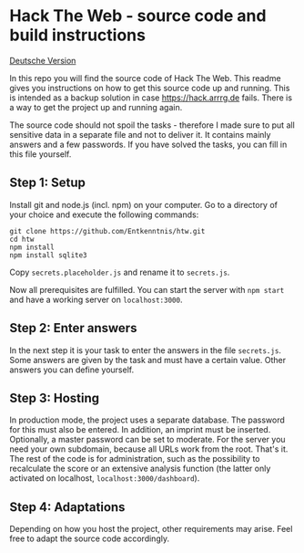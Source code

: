 # Hack The Web - source code and build instructions

[Deutsche Version](README.md)

In this repo you will find the source code of Hack The Web. This readme gives you instructions on how to get this source code up and running. This is intended as a backup solution in case https://hack.arrrg.de fails. There is a way to get the project up and running again.

The source code should not spoil the tasks - therefore I made sure to put all sensitive data in a separate file and not to deliver it. It contains mainly answers and a few passwords. If you have solved the tasks, you can fill in this file yourself.

## Step 1: Setup

Install git and node.js (incl. npm) on your computer. Go to a directory of your choice and execute the following commands:

```
git clone https://github.com/Entkenntnis/htw.git
cd htw
npm install
npm install sqlite3
```

Copy `secrets.placeholder.js` and rename it to `secrets.js`.

Now all prerequisites are fulfilled. You can start the server with `npm start` and have a working server on `localhost:3000`.

## Step 2: Enter answers

In the next step it is your task to enter the answers in the file `secrets.js`. Some answers are given by the task and must have a certain value. Other answers you can define yourself.

## Step 3: Hosting

In production mode, the project uses a separate database. The password for this must also be entered. In addition, an imprint must be inserted. Optionally, a master password can be set to moderate. For the server you need your own subdomain, because all URLs work from the root. That's it. The rest of the code is for administration, such as the possibility to recalculate the score or an extensive analysis function (the latter only activated on localhost, `localhost:3000/dashboard`).

## Step 4: Adaptations

Depending on how you host the project, other requirements may arise. Feel free to adapt the source code accordingly.